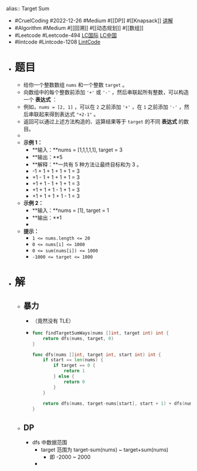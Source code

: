 alias:: Target Sum

- #CruelCoding #2022-12-26 #Medium #[[DP]] #[[Knapsack]] [讲解](https://youtu.be/MTMxgyJt3VM)
- #Algorithm #Medium #[[回溯]] #[[动态规划]] #[[数组]]
- #Leetcode #Leetcode-494 [LC国际](https://leetcode.com/problems/target-sum/) [LC中国](https://leetcode.cn/problems/target-sum/)
- #lintcode #Lintcode-1208 [LintCode](https://www.lintcode.com/problem/1208/)
- # 题目
	- 给你一个整数数组 `nums` 和一个整数 `target` 。
	- 向数组中的每个整数前添加 `'+'` 或 `'-'` ，然后串联起所有整数，可以构造一个 **表达式** ：
	- 例如，`nums = [2, 1]` ，可以在 `2` 之前添加 `'+'` ，在 `1` 之前添加 `'-'` ，然后串联起来得到表达式 `"+2-1"` 。
	- 返回可以通过上述方法构造的、运算结果等于 `target` 的不同 **表达式** 的数目。
	-
	- **示例 1：**
		- **输入：**nums = [1,1,1,1,1], target = 3
		- **输出：**5
		- **解释：**一共有 5 种方法让最终目标和为 3 。
		- -1 + 1 + 1 + 1 + 1 = 3
		- +1 - 1 + 1 + 1 + 1 = 3
		- +1 + 1 - 1 + 1 + 1 = 3
		- +1 + 1 + 1 - 1 + 1 = 3
		- +1 + 1 + 1 + 1 - 1 = 3
	- **示例 2：**
		- **输入：**nums = [1], target = 1
		- **输出：**1
		-
	- **提示：**
		- `1 <= nums.length <= 20`
		- `0 <= nums[i] <= 1000`
		- `0 <= sum(nums[i]) <= 1000`
		- `-1000 <= target <= 1000`
- # 解
	- ## 暴力
		- （竟然没有 TLE）
		- ```go
		  func findTargetSumWays(nums []int, target int) int {
		      return dfs(nums, target, 0)
		  }
		  
		  func dfs(nums []int, target int, start int) int {
		      if start == len(nums) {
		          if target == 0 {
		              return 1
		          } else {
		              return 0
		          }
		      }
		      
		      return dfs(nums, target-nums[start], start + 1) + dfs(nums, target+nums[start], start + 1)
		  }
		  ```
	- ## DP
		- dfs 中数据范围
			- target 范围为 target-sum(nums) ~ target+sum(nums)
				- 即 -2000 ~ 2000
			-